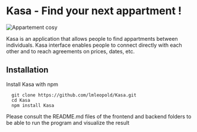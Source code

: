 # Kasa - Find your next appartment !

![Appartement cosy](https://s3-eu-west-1.amazonaws.com/course.oc-static.com/projects/front-end-kasa-project/accommodation-20-1.jpg)

Kasa is an application that allows people to find appartments between individuals. Kasa interface enables people to connect directly with each other and to reach agreements on prices, dates, etc.

## Installation

Install Kasa with npm

```
  git clone https://github.com/lmleopold/Kasa.git
  cd Kasa
  npm install Kasa
```

Please consult the README.md files of the frontend and backend folders to be able to run the program and visualize the result